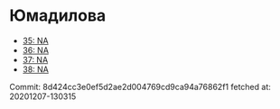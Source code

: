 # Юмадилова
- [35: NA](35.md)
- [36: NA](36.md)
- [37: NA](37.md)
- [38: NA](38.md)

Commit: 8d424cc3e0ef5d2ae2d004769cd9ca94a76862f1
 fetched at: 20201207-130315
